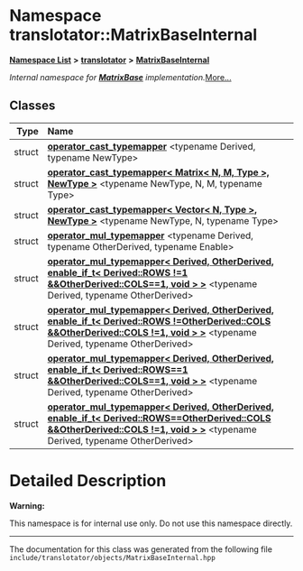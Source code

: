 

# Namespace translotator::MatrixBaseInternal



[**Namespace List**](namespaces.md) **>** [**translotator**](namespacetranslotator.md) **>** [**MatrixBaseInternal**](namespacetranslotator_1_1MatrixBaseInternal.md)



_Internal namespace for_ [_**MatrixBase**_](classtranslotator_1_1MatrixBase.md) _implementation._[More...](#detailed-description)
















## Classes

| Type | Name |
| ---: | :--- |
| struct | [**operator\_cast\_typemapper**](structtranslotator_1_1MatrixBaseInternal_1_1operator__cast__typemapper.md) &lt;typename Derived, typename NewType&gt;<br> |
| struct | [**operator\_cast\_typemapper&lt; Matrix&lt; N, M, Type &gt;, NewType &gt;**](structtranslotator_1_1MatrixBaseInternal_1_1operator__cast__typemapper_3_01Matrix_3_01N_00_01M_00_01Type_01_4_00_01NewType_01_4.md) &lt;typename NewType, N, M, typename Type&gt;<br> |
| struct | [**operator\_cast\_typemapper&lt; Vector&lt; N, Type &gt;, NewType &gt;**](structtranslotator_1_1MatrixBaseInternal_1_1operator__cast__typemapper_3_01Vector_3_01N_00_01Type_01_4_00_01NewType_01_4.md) &lt;typename NewType, N, typename Type&gt;<br> |
| struct | [**operator\_mul\_typemapper**](structtranslotator_1_1MatrixBaseInternal_1_1operator__mul__typemapper.md) &lt;typename Derived, typename OtherDerived, typename Enable&gt;<br> |
| struct | [**operator\_mul\_typemapper&lt; Derived, OtherDerived, enable\_if\_t&lt; Derived::ROWS !=1 &&OtherDerived::COLS==1, void &gt; &gt;**](structtranslotator_1_1MatrixBaseInternal_1_1operator__mul__typemapper_3_01Derived_00_01OtherDeri1b96ed4aed79df1e494374b57efb0a1d.md) &lt;typename Derived, typename OtherDerived&gt;<br> |
| struct | [**operator\_mul\_typemapper&lt; Derived, OtherDerived, enable\_if\_t&lt; Derived::ROWS !=OtherDerived::COLS &&OtherDerived::COLS !=1, void &gt; &gt;**](structtranslotator_1_1MatrixBaseInternal_1_1operator__mul__typemapper_3_01Derived_00_01OtherDeri2a96eb5bfa413dff0cddca3d951d6a71.md) &lt;typename Derived, typename OtherDerived&gt;<br> |
| struct | [**operator\_mul\_typemapper&lt; Derived, OtherDerived, enable\_if\_t&lt; Derived::ROWS==1 &&OtherDerived::COLS==1, void &gt; &gt;**](structtranslotator_1_1MatrixBaseInternal_1_1operator__mul__typemapper_3_01Derived_00_01OtherDeri96d299f5dadca2759194ea845be7ed5c.md) &lt;typename Derived, typename OtherDerived&gt;<br> |
| struct | [**operator\_mul\_typemapper&lt; Derived, OtherDerived, enable\_if\_t&lt; Derived::ROWS==OtherDerived::COLS &&OtherDerived::COLS !=1, void &gt; &gt;**](structtranslotator_1_1MatrixBaseInternal_1_1operator__mul__typemapper_3_01Derived_00_01OtherDeri416034dcdebb2206f870a9ec06949246.md) &lt;typename Derived, typename OtherDerived&gt;<br> |


















































# Detailed Description




**Warning:**

This namespace is for internal use only. Do not use this namespace directly. 





    

------------------------------
The documentation for this class was generated from the following file `include/translotator/objects/MatrixBaseInternal.hpp`

